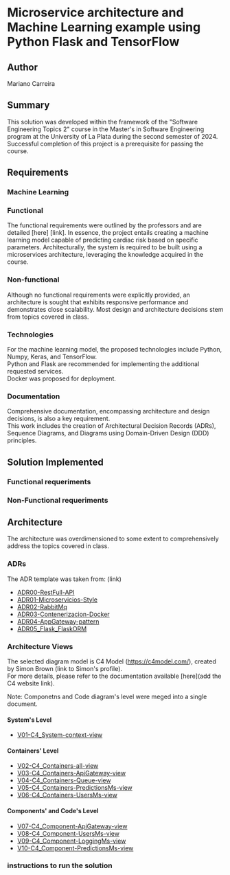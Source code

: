 # Microservice architecture and Machine Learning example using Python Flask and TensorFlow

## Author

Mariano Carreira

## Summary

This solution was developed within the framework of the "Software Engineering Topics 2" course in the Master's in Software Engineering program at the University of La Plata during the second semester of 2024. Successful completion of this project is a prerequisite for passing the course.

## Requirements

### Machine Learning


### Functional

The functional requirements were outlined by the professors and are detailed [here] [link]. In essence, the project entails creating a machine learning model capable of predicting cardiac risk based on specific parameters. Architecturally, the system is required to be built using a microservices architecture, leveraging the knowledge acquired in the course.

### Non-functional

Although no functional requirements were explicitly provided, an architecture is sought that exhibits responsive performance and demonstrates close scalability. Most design and architecture decisions stem from topics covered in class.

### Technologies

For the machine learning model, the proposed technologies include Python, Numpy, Keras, and TensorFlow. <br>
Python and Flask are recommended for implementing the additional requested services. <br>
Docker was proposed for deployment.

### Documentation

Comprehensive documentation, encompassing architecture and design decisions, is also a key requirement.<br>
This work includes the creation of Architectural Decision Records (ADRs), Sequence Diagrams, and Diagrams using Domain-Driven Design (DDD) principles.

## Solution Implemented

### Functional requeriments

### Non-Functional requeriments

## Architecture

The architecture was overdimensioned to some extent to comprehensively address the topics covered in class.

### ADRs

The ADR template was taken from: (link)

- [ADR00-RestFull-API](/documentation/architecture/ADRs/ADR00-RestFull-API.md)
- [ADR01-Microservicios-Style](/documentation/architecture/ADRs/ADR01-Microservicios-Style.md)
- [ADR02-RabbitMq](/documentation/architecture/ADRs/ADR02-RabbitMq.md)
- [ADR03-Contenerizacion-Docker](/documentation/architecture/ADRs/ADR03-Contenerizacion-Docker.md)
- [ADR04-AppGateway-pattern](/documentation/architecture/ADRs/ADR04-AppGateway-pattern.md)
- [ADR05_Flask_FlaskORM](/documentation/architecture/ADRs/ADR05_Flask_FlaskORM.md)

### Architecture Views

The selected diagram model is C4 Model (https://c4model.com/), created by Simon Brown (link to Simon's profile). <br>
For more details, please refer to the documentation available [here](add the C4 website link). <br>

Note: Componetns and Code diagram's level were meged into a single document.

#### System's Level

- [V01-C4_System-context-view](/documentation/architecture/views/V01-C4_System-context-view.md)

#### Containers' Level

- [V02-C4_Containers-all-view](./documentation/architecture/views/V02-C4_Containers-all-view.md)
- [V03-C4_Containers-ApiGateway-view](/documentation/architecture/views/V03-C4_Containers-ApiGateway-view.md)
- [V04-C4_Containers-Queue-view](/documentation/architecture/views/V04-C4_Containers-Queue-view.md)
- [V05-C4_Containers-PredictionsMs-view](/documentation/architecture/views/V05-C4_Containers-PredictionsMs-view.md)
- [V06-C4_Containers-UsersMs-view](/documentation/architecture/views/V06-C4_Containers-UsersMs-view.md)


#### Components' and Code's Level

- [V07-C4_Component-ApiGateway-view](/documentation/architecture/views/V07-C4_Component-ApiGateway-view.md)
- [V08-C4_Component-UsersMs-view](/documentation/architecture/views/V08-C4_Component-UsersMs-view.md)
- [V09-C4_Component-LoggingMs-view](/documentation/architecture/views/V09-C4_Component-LoggingMs-view.md)
- [V10-C4_Component-PredictionsMs-view](/documentation/architecture/views/V10-C4_Component-PredictionsMs-view.md)

### instructions to run the solution
